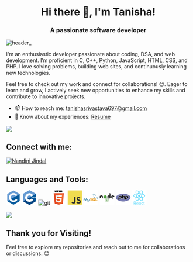<h1 align="center">Hi there 👋, I'm Tanisha!</h1>
<h3 align="center">A passionate software developer</h3>

![header_](https://media.licdn.com/dms/image/v2/D4D16AQHoqEmzwW4-0g/profile-displaybackgroundimage-shrink_200_800/profile-displaybackgroundimage-shrink_200_800/0/1683001554475?e=2147483647&v=beta&t=mHDn615-VNvbWOYAz8wbYJ4m2bcHNjip9bOutgFO5t0)

I'm an enthusiastic developer passionate about coding, DSA, and web development. I’m proficient in C, C++, Python, JavaScript, HTML, CSS, and PHP. I love solving problems, building web sites, and continuously learning new technologies.

Feel free to check out my work and connect for collaborations! 😊. Eager to learn and grow, I actively seek new opportunities to enhance my skills and contribute to innovative projects.


- 📫 How to reach me: [tanishasrivastava697@gmail.com](mailto:tanishasrivastava697@gmail.com)
- 📄 Know about my experiences: [Resume](https://drive.google.com/file/d/15ely-qEfug1FKmKvcaMfXYbTY4I5tCtW/view?usp=drive_link)



<img align="center" src="https://user-images.githubusercontent.com/73097560/115834477-dbab4500-a447-11eb-908a-139a6edaec5c.gif"/>

## Connect with me:

<p align="left">
  <a href="https://www.linkedin.com/in/tanisha-srivastava-401825302/" target="_blank"><img src="https://raw.githubusercontent.com/rahuldkjain/github-profile-readme-generator/master/src/images/icons/Social/linked-in-alt.svg" alt="Nandini Jindal" height="30" width="40" /></a>
  
</p>



## Languages and Tools:

<p align="left">
  
  <img src="https://raw.githubusercontent.com/devicons/devicon/master/icons/c/c-original.svg" alt="c" width="40" height="40"/>
  <img src="https://raw.githubusercontent.com/devicons/devicon/master/icons/cplusplus/cplusplus-original.svg" alt="cplusplus" width="40" height="40"/>
  <img src="https://www.vectorlogo.zone/logos/git-scm/git-scm-icon.svg" alt="git" width="40" height="40"/>
  <img src="https://raw.githubusercontent.com/devicons/devicon/master/icons/html5/html5-original-wordmark.svg" alt="html5" width="40" height="40"/>
  <img src="https://raw.githubusercontent.com/devicons/devicon/master/icons/javascript/javascript-original.svg" alt="javascript" width="40" height="40"/>
  <img src="https://raw.githubusercontent.com/devicons/devicon/master/icons/mysql/mysql-original-wordmark.svg" alt="mysql" width="40" height="40"/>
  <img src="https://raw.githubusercontent.com/devicons/devicon/master/icons/nodejs/nodejs-original-wordmark.svg" alt="nodejs" width="40" height="40"/>
  <img src="https://raw.githubusercontent.com/devicons/devicon/master/icons/php/php-original.svg" alt="php" width="40" height="40"/>
  <img src="https://raw.githubusercontent.com/devicons/devicon/master/icons/react/react-original-wordmark.svg" alt="react" width="40" height="40"/>
</p>

<img align="center" src="https://user-images.githubusercontent.com/73097560/115834477-dbab4500-a447-11eb-908a-139a6edaec5c.gif"/>


## Thank you for Visiting!

Feel free to explore my repositories and reach out to me for collaborations or discussions. 😊
